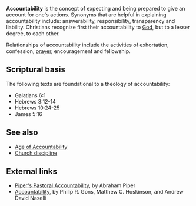 **Accountability** is the concept of expecting and being prepared
to give an account for one's actions. Synonyms that are helpful in
explaining accountability include: answerability, responsibility,
transparency and liability. Christians recognize first their
accountability to [God](God "God"), but to a lesser degree, to each
other.

Relationships of accountability include the activities of
exhortation, confession, [prayer](Prayer "Prayer"), encouragement
and fellowship.

## Scriptural basis

The following texts are foundational to a theology of
accountability:

-   Galatians 6:1
-   Hebrews 3:12-14
-   Hebrews 10:24-25
-   James 5:16


## See also

-   [Age of Accountability](Age_of_Accountability "Age of Accountability")
-   [Church discipline](Church_discipline "Church discipline")

## External links

-   [Piper's Pastoral Accountability](http://www.desiringgod.org/Blog/642_pipers_pastoral_accountability/),
    by Abraham Piper
-   [Accountability](http://andynaselli.com/theology/accountability),
    by Philip R. Gons, Matthew C. Hoskinson, and Andrew David Naselli



